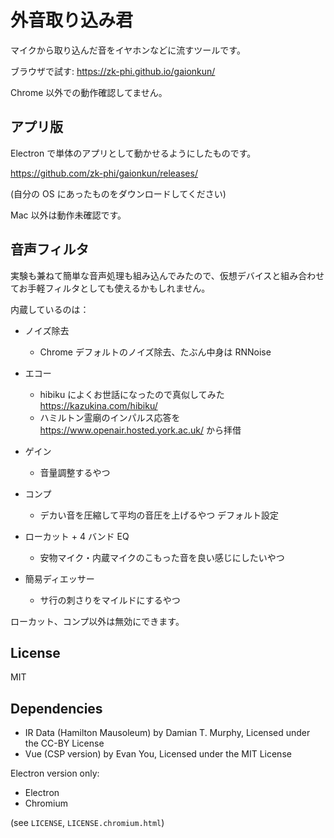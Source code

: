 # 外音取り込み君

マイクから取り込んだ音をイヤホンなどに流すツールです。

ブラウザで試す: https://zk-phi.github.io/gaionkun/

Chrome 以外での動作確認してません。

## アプリ版

Electron で単体のアプリとして動かせるようにしたものです。

https://github.com/zk-phi/gaionkun/releases/

(自分の OS にあったものをダウンロードしてください)

Mac 以外は動作未確認です。

## 音声フィルタ

実験も兼ねて簡単な音声処理も組み込んでみたので、仮想デバイスと組み合わせてお手軽フィルタとしても使えるかもしれません。

内蔵しているのは：

- ノイズ除去
  - Chrome デフォルトのノイズ除去、たぶん中身は RNNoise

- エコー
  - hibiku によくお世話になったので真似してみた https://kazukina.com/hibiku/
  - ハミルトン霊廟のインパルス応答を https://www.openair.hosted.york.ac.uk/ から拝借

- ゲイン
  - 音量調整するやつ

- コンプ
  - デカい音を圧縮して平均の音圧を上げるやつ デフォルト設定

- ローカット + 4 バンド EQ
  - 安物マイク・内蔵マイクのこもった音を良い感じにしたいやつ

- 簡易ディエッサー
  - サ行の刺さりをマイルドにするやつ

ローカット、コンプ以外は無効にできます。

## License

MIT

## Dependencies

- IR Data (Hamilton Mausoleum) by Damian T. Murphy, Licensed under the CC-BY License
- Vue (CSP version) by Evan You, Licensed under the MIT License

Electron version only:

- Electron
- Chromium

(see `LICENSE`, `LICENSE.chromium.html`)
